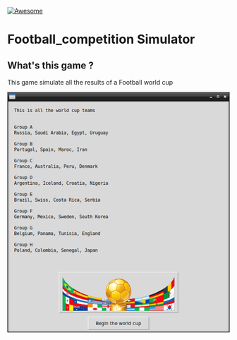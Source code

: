 [![Awesome](https://awesome.re/badge.svg)](https://awesome.re)  


# Football_competition Simulator

## What's this game ?  

This game simulate all the results of a Football world cup  

![Screenshot](screenshot.png)  




